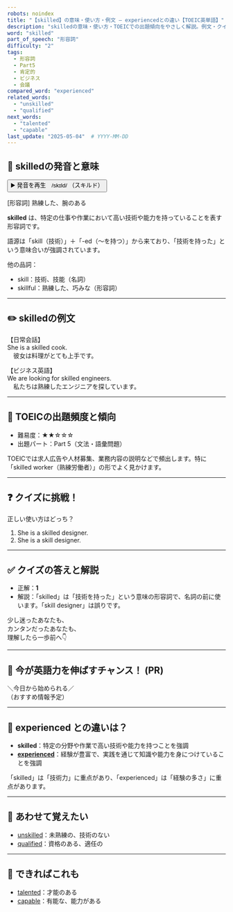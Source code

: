 ```yaml
---
robots: noindex
title: "【skilled】の意味・使い方・例文 ― experiencedとの違い【TOEIC英単語】"
description: "skilledの意味・使い方・TOEICでの出題傾向をやさしく解説。例文・クイズ付きでexperiencedとの違いもわかりやすく学べます。"
word: "skilled"
part_of_speech: "形容詞"
difficulty: "2"
tags:
  - 形容詞
  - Part5
  - 肯定的
  - ビジネス
  - 会議
compared_word: "experienced"
related_words:
  - "unskilled"
  - "qualified"
next_words:
  - "talented"
  - "capable"
last_update: "2025-05-04"  # YYYY-MM-DD
---
```


## 🔰 skilledの発音と意味

<button class="play-audio" onclick="playTTS('skilled')">
  <span class="play-audio-main">
    ▶️ 発音を再生　/skɪld/
  </span>
  <span class="play-audio-sub">
    （スキルド）
  </span>
</button>

[形容詞] 熟練した、腕のある

**skilled** は、特定の仕事や作業において高い技術や能力を持っていることを表す形容詞です。

語源は「skill（技術）」＋「-ed（～を持つ）」から来ており、「技術を持った」という意味合いが強調されています。

他の品詞：  
- skill：技術、技能（名詞）
- skillful：熟練した、巧みな（形容詞）

---

## ✏️ skilledの例文

【日常会話】  
She is a skilled cook.  
　彼女は料理がとても上手です。

【ビジネス英語】  
We are looking for skilled engineers.  
　私たちは熟練したエンジニアを探しています。

---

## 🎯 TOEICの出題頻度と傾向

- 難易度：★★☆☆☆
- 出題パート：Part 5（文法・語彙問題）

TOEICでは求人広告や人材募集、業務内容の説明などで頻出します。特に「skilled worker（熟練労働者）」の形でよく見かけます。

---

## ❓ クイズに挑戦！

正しい使い方はどっち？

1. She is a skilled designer.  
2. She is a skill designer.

---

## ✅ クイズの答えと解説

- 正解：**1**
- 解説：「skilled」は「技術を持った」という意味の形容詞で、名詞の前に使います。「skill designer」は誤りです。

少し迷ったあなたも、  
カンタンだったあなたも、  
理解したら一歩前へ👇️

---

## 🚀 今が英語力を伸ばすチャンス！ (PR)

<div class="info-center">
＼今日から始められる／<br>  
（おすすめ情報予定）
</div>

---

## 🤔  experienced との違いは？

- **skilled**：特定の分野や作業で高い技術や能力を持つことを強調
- **[experienced](/word/experienced)**：経験が豊富で、実践を通じて知識や能力を身につけていることを強調

「skilled」は「技術力」に重点があり、「experienced」は「経験の多さ」に重点があります。

---

## 🧩 あわせて覚えたい

- [unskilled](/word/unskilled)：未熟練の、技術のない
- [qualified](/word/qualified)：資格のある、適任の

---

## 📖 できればこれも

- [talented](/word/talented)：才能のある
- [capable](/word/capable)：有能な、能力がある

<!-- cvid: aid40_bid10 -->
